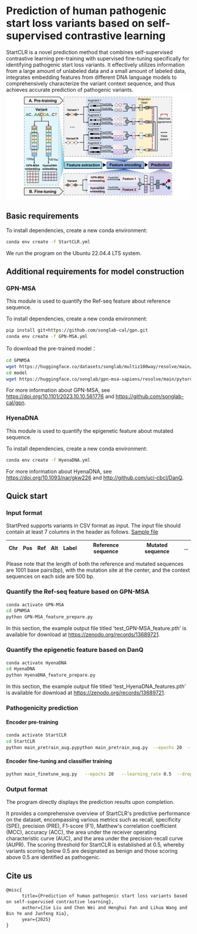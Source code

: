 # Prediction of human pathogenic start loss variants based on self-supervised contrastive learning

StartCLR is a novel prediction method that combines self-supervised contrastive learning pre-training with supervised fine-tuning specifically for identifying pathogenic start loss variants. It effectively utilizes information from a large amount of unlabeled data and a small amount of labeled data, integrates embedding features from different DNA language models to comprehensively characterize the variant context sequence, and thus achieves accurate prediction of pathogenic variants.
![Main Figure](./figs/StartCLR_flowchart.png)

## Basic requirements
To install dependencies, create a new conda environment:
```bash
conda env create -f StartCLR.yml
```
We run the program on the Ubuntu 22.04.4 LTS system.

## Additional requirements for model construction

### GPN-MSA
This module is used to quantify the Ref-seq feature about reference sequence.

To install dependencies, create a new conda environment:
```bash
pip install git+https://github.com/songlab-cal/gpn.git
conda env create -f GPN-MSA.yml
```
To download the pre-trained model：
```bash
cd GPNMSA
wget https://huggingface.co/datasets/songlab/multiz100way/resolve/main/89.zarr.zip
cd model
wget https://huggingface.co/songlab/gpn-msa-sapiens/resolve/main/pytorch_model.bin?download=true
```
For more information about GPN-MSA, see https://doi.org/10.1101/2023.10.10.561776 and https://github.com/songlab-cal/gpn.

### HyenaDNA 
This module is used to quantify the epigenetic feature about mutated sequence.

To install dependencies, create a new conda environment:
```bash
conda env create -f HyenaDNA.yml
```
For more information about HyenaDNA, see https://doi.org/10.1093/nar/gkw226 and http://github.com/uci-cbcl/DanQ.

## Quick start

### Input format
StartPred supports variants in CSV format as input. The input file should contain at least 7 columns in the header as follows. [Sample file](./data/test.csv)

|  Chr  | Pos |  Ref  |  Alt  |  Label  |  Reference sequence  |  Mutated sequence  |  ...  |
| ----- | --- | ----- | ----- | ------- | -------------------- | ------------------ | ----- |

Please note that the length of both the reference and mutated sequences are 1001 base pairs(bp), with the mutation site at the center, and the context sequences on each side are 500 bp.

### Quantify the Ref-seq feature based on GPN-MSA
```bash
conda activate GPN-MSA
cd GPNMSA
python GPN-MSA_feature_prepare.py
```
In this section, the example output file titled 'test_GPN-MSA_feature.pth' is available for download at https://zenodo.org/records/13689721.

### Quantify the epigenetic feature based on DanQ
```bash
conda activate HyenaDNA
cd HyenaDNA
python HyenaDNA_feature_prepare.py
```

In this section, the example output file titled 'test_HyenaDNA_features.pth' is available for download at https://zenodo.org/records/13689721.

### Pathogenicity prediction

#### Encoder pre-training
```bash
conda activate StartCLR
cd StartCLR
python main_pretrain_aug.pypython main_pretrain_aug.py  --epochs 20  --batch_size 256  --lr 0.0001  --dropout 0.1
```
#### Encoder fine-tuning and classifier training
```bash
python main_finetune_aug.py   --epochs 20   --learning_rate 0.5  --dropout 0.1  --pretrained ./pretrain/simCLR_checkpoint_0019.pth.tar
```

### Output format
The program directly displays the prediction results upon completion.

It provides a comprehensive overview of StartCLR's predictive performance on the dataset, encompassing various metrics such as recall, specificity (SPE), precision (PRE), F1-score (F1), Matthew's correlation coefficient (MCC), accuracy (ACC), the area under the receiver operating characteristic curve (AUC), and the area under the precision-recall curve (AUPR).
The scoring threshold for StartCLR is established at 0.5, whereby variants scoring below 0.5 are designated as benign and those scoring above 0.5 are identified as pathogenic.

## Cite us
```
@misc{
      title={Prediction of human pathogenic start loss variants based on self-supervised contrastive learning}, 
      author={Jie Liu and Chen Wei and Henghui Fan and Lihua Wang and Bin Ye and Junfeng Xia},
      year={2025}
}
```
